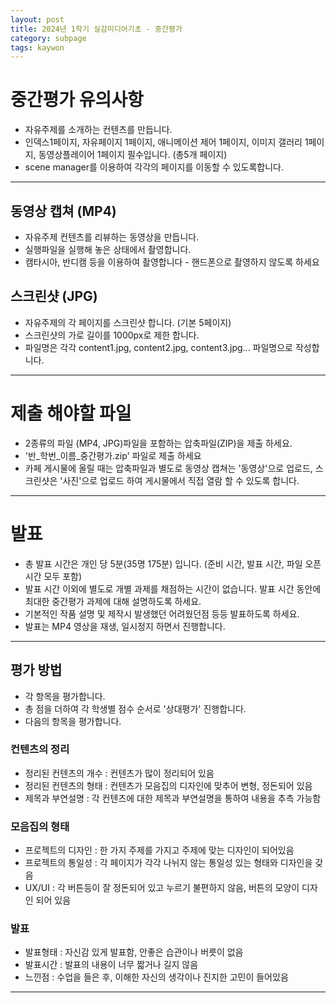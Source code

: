 ```yaml
---
layout: post
title: 2024년 1학기 실감미디어기초 - 중간평가
category: subpage
tags: kaywon
---
```


# 중간평가 유의사항
- 자유주제를 소개하는 컨텐츠를 만듭니다.
- 인덱스1페이지, 자유페이지 1페이지, 애니메이션 제어 1페이지, 이미지 갤러리 1페이지, 동영상플레이어 1페이지 필수입니다. (총5개 페이지)
- scene manager를 이용하여 각각의 페이지를 이동할 수 있도록합니다.

---

## 동영상 캡쳐 (MP4)
- 자유주제 컨텐츠를 리뷰하는 동영상을 만듭니다.
- 실행파일을 실행해 놓은 상태에서 촬영합니다.
- 캠타시아, 반디캠 등을 이용하여 촬영합니다 - 핸드폰으로 촬영하지 않도록 하세요

## 스크린샷 (JPG)
- 자유주제의 각 페이지를 스크린샷 합니다. (기본 5페이지)
- 스크린샷의 가로 길이를 1000px로 제한 합니다.
- 파일명은 각각 content1.jpg, content2.jpg, content3.jpg... 파일명으로 작성합니다.

---

# 제출 해야할 파일
- 2종류의 파일 (MP4, JPG)파일을 포함하는 압축파일(ZIP)을 제출 하세요.
- '반_학번_이름_중간평가.zip' 파일로 제출 하세요
- 카페 게시물에 올릴 때는 압축파일과 별도로 동영상 캡쳐는 '동영상'으로 업로드, 스크린샷은 '사진'으로 업로드 하여 게시물에서 직접 열람 할 수 있도록 합니다.

---

# 발표
- 총 발표 시간은 개인 당 5분(35명 175분) 입니다. (준비 시간, 발표 시간, 파일 오픈 시간 모두 포함)
- 발표 시간 이외에 별도로 개별 과제를 채점하는 시간이 없습니다. 발표 시간 동안에 최대한 중간평가 과제에 대해 설명하도록 하세요.
- 기본적인 작품 설명 및 제작시 발생했던 어려웠던점 등등 발표하도록 하세요.
- 발표는 MP4 영상을 재생, 일시정지 하면서 진행합니다.

---

## 평가 방법
- 각 항목을 평가합니다.
- 총 점을 더하여 각 학생별 점수 순서로 '상대평가' 진행합니다.
- 다음의 항목을 평가합니다.

>
### 컨텐츠의 정리
- 정리된 컨텐츠의 개수 : 컨텐츠가 많이 정리되어 있음
- 정리된 컨텐츠의 형태 : 컨텐츠가 모음집의 디자인에 맞추어 변형, 정돈되어 있음
- 제목과 부연설명 : 각 컨텐츠에 대한 제목과 부연설명을 통하여 내용을 추측 가능함

>
### 모음집의 형태
- 프로젝트의 디자인 : 한 가지 주제를 가지고 주제에 맞는 디자인이 되어있음
- 프로젝트의 통일성 : 각 페이지가 각각 나뉘지 않는 통일성 있는 형태와 디자인을 갖음
- UX/UI : 각 버튼등이 잘 정돈되어 있고 누르기 불편하지 않음, 버튼의 모양이 디자인 되어 있음

>
### 발표
- 발표형태 : 자신감 있게 발표함, 안좋은 습관이나 버릇이 없음
- 발표시간 : 발표의 내용이 너무 짧거나 길지 않음
- 느낀점 : 수업을 들은 후, 이해한 자신의 생각이나 진지한 고민이 들어있음

---